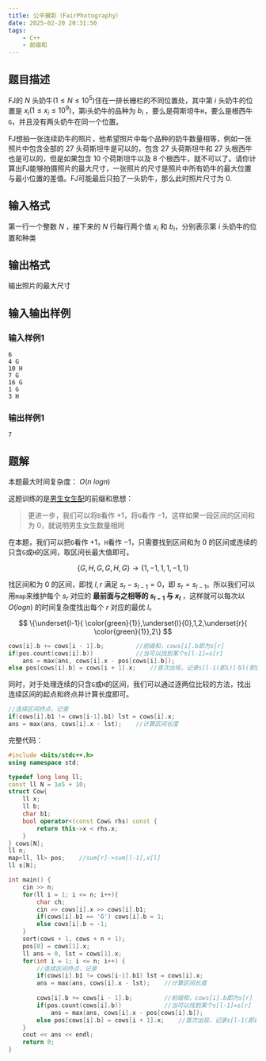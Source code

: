 ```yaml
---
title: 公平摄影（FairPhotography）
date: 2025-02-20 20:31:50
tags:
    - C++
    - 前缀和
---
```


## 题目描述

FJ的 $N$ 头奶牛($1 \leq N \leq 10^5$)住在一排长栅栏的不同位置处，其中第 $i$ 头奶牛的位置是 $x_i(1 \leq x_i \leq 10^9)$，第i头奶牛的品种为 $b_i$ ，要么是荷斯坦牛`H`，要么是根西牛`G`，并且没有两头奶牛在同一个位置。

FJ想拍一张连续奶牛的照片，他希望照片中每个品种的奶牛数量相等，例如一张照片中包含全部的 $27$ 头荷斯坦牛是可以的，包含 $27$ 头荷斯坦牛和 $27$ 头根西牛也是可以的，但是如果包含 $10$ 个荷斯坦牛以及 $8$ 个根西牛，就不可以了。请你计算出FJ能够拍摄照片的最大尺寸，一张照片的尺寸是照片中所有奶牛的最大位置与最小位置的差值。FJ可能最后只拍了一头奶牛，那么此时照片尺寸为 $0$.

## 输入格式

第一行一个整数 $N$ ，接下来的 $N$ 行每行两个值 $x_i$ 和 $b_i$，分别表示第 $i$ 头奶牛的位置和种类

## 输出格式

输出照片的最大尺寸

## 输入输出样例

### 输入样例1

```plaintext
6 
4 G 
10 H 
7 G 
16 G 
1 G 
3 H 
```

### 输出样例1

```plaintext
7
```

## 题解

本题最大时间复杂度： $O(n \ logn)$

这题训练的是[男生女生配](/2025/省赛冲刺/10/男生女生配)的前缀和思想：

> 更进一步，我们可以将`B`看作 $+1$，将`G`看作 $-1$，这样如果一段区间的区间和为 $0$，就说明男生女生数量相同

在本题，我们可以把`G`看作 $+1$，`H`看作 $-1$，只需要找到区间和为 $0$ 的区间或连续的只含`G`或`H`的区间，取区间长最大值即可。

$$
\{G,H,G,G,H,G\} \rightarrow \{1,-1,1,1,-1,1\}
$$

找区间和为 $0$ 的区间，即找 $l,r$ 满足 $s_r-s_{l-1}=0$，即 $s_r=s_{l-1}$。所以我们可以用`map`来维护每个 $s_r$ 对应的 __最前面与之相等的 $s_{l-1}$ 与 $x_l$__ ，这样就可以每次以 $O(logn)$ 的时间复杂度找出每个 $r$ 对应的最优 $l$。

$$
\{\underset{l-1}{ \color{green}{1}},\underset{l}{0},1,2,\underset{r}{ \color{green}{1}},2\}
$$

```c++
cows[i].b += cows[i - 1].b;         //前缀和，cows[i].b即为s[r]
if(pos.count(cows[i].b))            //当可以找到某个s[l-1]=s[r]
    ans = max(ans, cows[i].x - pos[cows[i].b]);
else pos[cows[i].b] = cows[i + 1].x;    //首次出现，记录s[l-1(即i)]与l(即i+1)
```

同时，对于处理连续的只含`G`或`H`的区间，我们可以通过逐两位比较的方法，找出连续区间的起点和终点并计算长度即可。

```c++
//连续区间终点，记录
if(cows[i].b1 != cows[i-1].b1) lst = cows[i].x;
ans = max(ans, cows[i].x - lst);    //计算区间长度
```

完整代码：

```c++
#include <bits/stdc++.h>
using namespace std;

typedef long long ll;
const ll N = 1e5 + 10;
struct Cow{
    ll x;
    ll b;
    char b1;
    bool operator<(const Cow& rhs) const {
        return this->x < rhs.x;
    }
} cows[N];
ll n;
map<ll, ll> pos;    //sum[r]->sum[l-1],x[l]
ll s[N];

int main() {
    cin >> n;
    for(ll i = 1; i <= n; i++){
        char ch;
        cin >> cows[i].x >> cows[i].b1;
        if(cows[i].b1 == 'G') cows[i].b = 1;
        else cows[i].b = -1;
    }
    sort(cows + 1, cows + n + 1);
    pos[0] = cows[1].x;
    ll ans = 0, lst = cows[1].x;
    for(int i = 1; i <= n; i++) {
        //连续区间终点，记录
        if(cows[i].b1 != cows[i-1].b1) lst = cows[i].x;
        ans = max(ans, cows[i].x - lst);    //计算区间长度
        
        cows[i].b += cows[i - 1].b;         //前缀和，cows[i].b即为s[r]
        if(pos.count(cows[i].b))            //当可以找到某个s[l-1]=s[r]
            ans = max(ans, cows[i].x - pos[cows[i].b]);
        else pos[cows[i].b] = cows[i + 1].x;    //首次出现，记录s[l-1(即i)]与l(即i+1)
    }
    cout << ans << endl;
    return 0;
}
```

